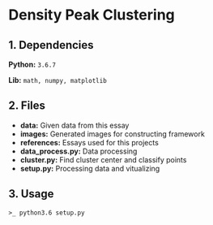 # Density Peak Clustering

## 1. Dependencies

**Python:**  `3.6.7`

**Lib:**  `math, numpy, matplotlib`

## 2. Files

- **data:** Given data from this essay
- **images:** Generated images for constructing framework
- **references:** Essays used for this projects
- **data_process.py:** Data processing
- **cluster.py:** Find cluster center and classify points
- **setup.py:** Processing data and vitualizing 

## 3. Usage

`>_ python3.6 setup.py`
